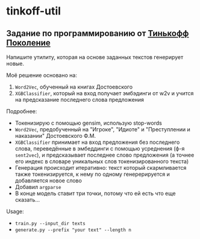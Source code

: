 # tinkoff-util

## Задание по программированию от [Тинькофф Поколение](https://fintech.tinkoff.ru/school/generation/)
Напишите утилиту, которая на основе заданных текстов генерирует новые. 

Моё решение основано на:

1. ```Word2Vec```, обученный на книгах Достоевского
2. ```XGBClassifier```, который на вход получает эмбэдинги от w2v и учится на предсказание последнего слова предложения

Подробнее:
- Токенизирую с помощью gensim, использую stop-words
- ```Word2Vec```, предобученный на "Игроке", "Идиоте" и "Преступлении и наказании" Достоевского Ф.М.
- ```XGBClassifier``` принимает на вход предложения без последнего слова, переведённые в эмбеддинги с помощью усреднения (ф-я ```sent2vec```), и предсказывает последнее слово предложения (а точнее его индекс в словаре уникальных слов токенизированного текста)
- Генерация происходит итеративно: текст который скармливается также токенизируется, к нему по одному генерерируется и добавляется новое слово
- Добавил ```argparse```
- В конце модель ставит три точки, потому что ей есть что еще сказать...

Usage:
- ```train.py --input_dir texts```
- ```generate.py --prefix "your text" --length n ```
